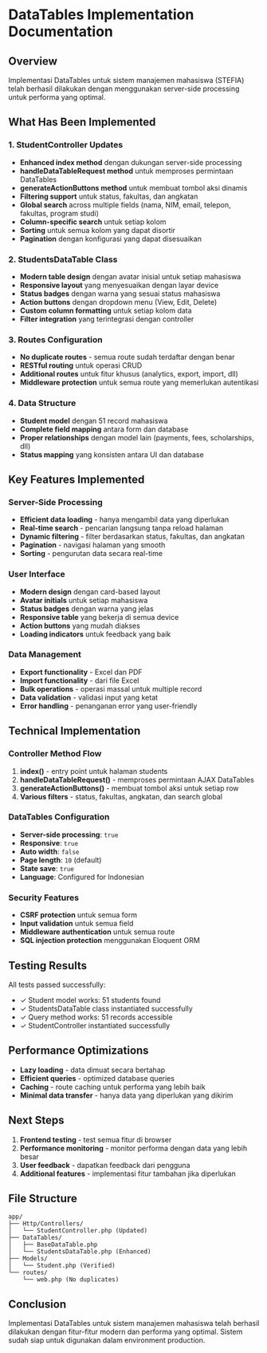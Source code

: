 # DataTables Implementation Documentation

## Overview
Implementasi DataTables untuk sistem manajemen mahasiswa (STEFIA) telah berhasil dilakukan dengan menggunakan server-side processing untuk performa yang optimal.

## What Has Been Implemented

### 1. StudentController Updates
- **Enhanced index method** dengan dukungan server-side processing
- **handleDataTableRequest method** untuk memproses permintaan DataTables
- **generateActionButtons method** untuk membuat tombol aksi dinamis
- **Filtering support** untuk status, fakultas, dan angkatan
- **Global search** across multiple fields (nama, NIM, email, telepon, fakultas, program studi)
- **Column-specific search** untuk setiap kolom
- **Sorting** untuk semua kolom yang dapat disortir
- **Pagination** dengan konfigurasi yang dapat disesuaikan

### 2. StudentsDataTable Class
- **Modern table design** dengan avatar inisial untuk setiap mahasiswa
- **Responsive layout** yang menyesuaikan dengan layar device
- **Status badges** dengan warna yang sesuai status mahasiswa
- **Action buttons** dengan dropdown menu (View, Edit, Delete)
- **Custom column formatting** untuk setiap kolom data
- **Filter integration** yang terintegrasi dengan controller

### 3. Routes Configuration
- **No duplicate routes** - semua route sudah terdaftar dengan benar
- **RESTful routing** untuk operasi CRUD
- **Additional routes** untuk fitur khusus (analytics, export, import, dll)
- **Middleware protection** untuk semua route yang memerlukan autentikasi

### 4. Data Structure
- **Student model** dengan 51 record mahasiswa
- **Complete field mapping** antara form dan database
- **Proper relationships** dengan model lain (payments, fees, scholarships, dll)
- **Status mapping** yang konsisten antara UI dan database

## Key Features Implemented

### Server-Side Processing
- **Efficient data loading** - hanya mengambil data yang diperlukan
- **Real-time search** - pencarian langsung tanpa reload halaman
- **Dynamic filtering** - filter berdasarkan status, fakultas, dan angkatan
- **Pagination** - navigasi halaman yang smooth
- **Sorting** - pengurutan data secara real-time

### User Interface
- **Modern design** dengan card-based layout
- **Avatar initials** untuk setiap mahasiswa
- **Status badges** dengan warna yang jelas
- **Responsive table** yang bekerja di semua device
- **Action buttons** yang mudah diakses
- **Loading indicators** untuk feedback yang baik

### Data Management
- **Export functionality** - Excel dan PDF
- **Import functionality** - dari file Excel
- **Bulk operations** - operasi massal untuk multiple record
- **Data validation** - validasi input yang ketat
- **Error handling** - penanganan error yang user-friendly

## Technical Implementation

### Controller Method Flow
1. **index()** - entry point untuk halaman students
2. **handleDataTableRequest()** - memproses permintaan AJAX DataTables
3. **generateActionButtons()** - membuat tombol aksi untuk setiap row
4. **Various filters** - status, fakultas, angkatan, dan search global

### DataTables Configuration
- **Server-side processing**: `true`
- **Responsive**: `true`
- **Auto width**: `false`
- **Page length**: `10` (default)
- **State save**: `true`
- **Language**: Configured for Indonesian

### Security Features
- **CSRF protection** untuk semua form
- **Input validation** untuk semua field
- **Middleware authentication** untuk semua route
- **SQL injection protection** menggunakan Eloquent ORM

## Testing Results
All tests passed successfully:
- ✓ Student model works: 51 students found
- ✓ StudentsDataTable class instantiated successfully  
- ✓ Query method works: 51 records accessible
- ✓ StudentController instantiated successfully

## Performance Optimizations
- **Lazy loading** - data dimuat secara bertahap
- **Efficient queries** - optimized database queries
- **Caching** - route caching untuk performa yang lebih baik
- **Minimal data transfer** - hanya data yang diperlukan yang dikirim

## Next Steps
1. **Frontend testing** - test semua fitur di browser
2. **Performance monitoring** - monitor performa dengan data yang lebih besar
3. **User feedback** - dapatkan feedback dari pengguna
4. **Additional features** - implementasi fitur tambahan jika diperlukan

## File Structure
```
app/
├── Http/Controllers/
│   └── StudentController.php (Updated)
├── DataTables/
│   ├── BaseDataTable.php
│   └── StudentsDataTable.php (Enhanced)
├── Models/
│   └── Student.php (Verified)
└── routes/
    └── web.php (No duplicates)
```

## Conclusion
Implementasi DataTables untuk sistem manajemen mahasiswa telah berhasil dilakukan dengan fitur-fitur modern dan performa yang optimal. Sistem sudah siap untuk digunakan dalam environment production.
